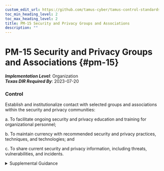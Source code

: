 ```yaml
---
custom_edit_url: https://github.com/tamus-cyber/tamus-control-standards/tree/main/content/tamus.edu/TAMUS_profile.xml
toc_min_heading_level: 2
toc_max_heading_level: 2
title: PM-15 Security and Privacy Groups and Associations
description: ""
---
```


# PM-15 Security and Privacy Groups and Associations {#pm-15}

_**Implementation Level**_: Organization\
_**Texas DIR Required By**_: 2023-07-20

### Control

Establish and institutionalize contact with selected groups and associations within the security and privacy communities:

a. To facilitate ongoing security and privacy education and training for organizational personnel;

b. To maintain currency with recommended security and privacy practices, techniques, and technologies; and

c. To share current security and privacy information, including threats, vulnerabilities, and incidents.


<details><summary>Supplemental Guidance</summary>Ongoing contact with security and privacy groups and associations is important in an environment of rapidly changing technologies and threats. Groups and associations include special interest groups, professional associations, forums, news groups, users’ groups, and peer groups of security and privacy professionals in similar organizations. Organizations select security and privacy groups and associations based on mission and business functions. Organizations share threat, vulnerability, and incident information as well as contextual insights, compliance techniques, and privacy problems consistent with applicable laws, executive orders, directives, policies, regulations, standards, and guidelines.</details>
